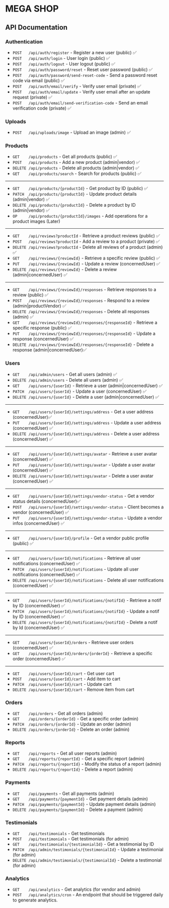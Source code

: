 # MEGA SHOP

## API Documentation

### Authentication

- `POST   /api/auth/register` - Register a new user (public) ✅
- `POST   /api/auth/login` - User login (public) ✅
- `POST   /api/auth/logout` - User logout (public) ✅
- `POST   /api/auth/password/reset` - Reset user password (public) ✅
- `POST   /api/auth/password/send-reset-code` - Send a password reset code via email (public) ✅
- `POST   /api/auth/email/verify` - Verify user email (private) ✅
- `POST   /api/auth/email/update` - Verify user email after an update request (private) ✅
- `POST   /api/auth/email/send-verification-code` - Send an email verification code (private) ✅

### Uploads

- `POST   /api/uploads/image` - Upload an image (admin) ✅

### Products

- `GET    /api/products` - Get all products (public) ✅
- `POST   /api/products` - Add a new product (admin|vendor) ✅
- `DELETE /api/products` - Delete all products (admin|vendor) ✅
- `GET    /api/products/search` - Search for products (public) ✅

---

- `GET    /api/products/{productId}` - Get product by ID (public) ✅
- `PATCH  /api/products/{productId}` - Update product details (admin|vendor) ✅
- `DELETE /api/products/{productId}` - Delete a product by ID (admin|vendor) ✅
- `OP     /api/products/{productId}/images` - Add operations for a product images (Later)

---

- `GET    /api/reviews?productId` - Retrieve a product reviews (public) ✅
- `POST   /api/reviews?productId` - Add a review to a product (private) ✅
- `DELETE /api/reviews?productId` - Delete all reviews of a product (admin) ✅
- `GET    /api/reviews/{reviewId}` - Retrieve a specific review (public) ✅
- `PUT    /api/reviews/{reviewId}` - Update a review (concernedUser) ✅
- `DELETE /api/reviews/{reviewId}` - Delete a review (admin|concernedUser) ✅

---

- `GET    /api/reviews/{reviewId}/responses` - Retrieve responses to a review (public) ✅
- `POST   /api/reviews/{reviewId}/responses` - Respond to a review (admin|productVendor) ✅
- `DELETE /api/reviews/{reviewId}/responses` - Delete all responses (admin) ✅
- `GET    /api/reviews/{reviewId}/responses/{responseId}` - Retrieve a specific response (public) ✅
- `PUT    /api/reviews/{reviewId}/responses/{responseId}` - Update a response (concernedUser) ✅
- `DELETE /api/reviews/{reviewId}/responses/{responseId}` - Delete a response (admin|concernedUser)✅

### Users

- `GET    /api/admin/users` - Get all users (admin) ✅
- `DELETE /api/admin/users` - Delete all users (admin) ✅
- `GET    /api/users/{userId}` - Retrieve a user (admin|concernedUser) ✅
- `PATCH  /api/users/{userId}` - Update a user (concernedUser) ✅
- `DELETE /api/users/{userId}` - Delete a user (admin|concernedUser) ✅

---

- `GET    /api/users/{userId}/settings/address` - Get a user address (concernedUser)✅
- `PUT    /api/users/{userId}/settings/address` - Update a user address (concernedUser) ✅
- `DELETE /api/users/{userId}/settings/address` - Delete a user address (concernedUser) ✅

---

- `GET    /api/users/{userId}/settings/avatar` - Retrieve a user avatar (concernedUser) ✅
- `PUT    /api/users/{userId}/settings/avatar` - Update a user avatar (concernedUser) ✅
- `DELETE /api/users/{userId}/settings/avatar` - Delete a user avatar (concernedUser) ✅

---

- `GET    /api/users/{userId}/settings/vendor-status` - Get a vendor status details (concernedUser)✅
- `POST   /api/users/{userId}/settings/vendor-status` - Client becomes a vendor (concernedUser) ✅
- `PUT    /api/users/{userId}/settings/vendor-status` - Update a vendor infos (concernedUser) ✅

---

- `GET    /api/users/{userId}/profile` - Get a vendor public profile (public) ✅

---

- `GET    /api/users/{userId}/notifications` - Retrieve all user notifications (concernedUser) ✅
- `PATCH  /api/users/{userId}/notifications` - Update all user notifications (concernedUser) ✅
- `DELETE /api/users/{userId}/notifications` - Delete all user notifications (concernedUser) ✅

---

- `GET    /api/users/{userId}/notifications/{notifId}` - Retrieve a notif by ID (concernedUser) ✅
- `PATCH  /api/users/{userId}/notifications/{notifId}` - Update a notif by ID (concernedUser) ✅
- `DELETE /api/users/{userId}/notifications/{notifId}` - Delete a notif by Id (concernedUser) ✅

---

- `GET    /api/users/{userId}/orders` - Retrieve user orders (concernedUser) ✅
- `GET    /api/users/{userId}/orders/{orderId}` - Retrieve a specific order (concernedUser) ✅

---

- `GET    /api/users/{userId}/cart` - Get user cart
- `POST   /api/users/{userId}/cart` - Add item to cart
- `PATCH  /api/users/{userId}/cart` - Update cart
- `DELETE /api/users/{userId}/cart` - Remove item from cart

### Orders

- `GET    /api/orders` - Get all orders (admin)
- `GET    /api/orders/{orderId}` - Get a specific order (admin)
- `PATCH  /api/orders/{orderId}` - Update an order (admin)
- `DELETE /api/orders/{orderId}` - Delete an order (admin)

### Reports

- `GET    /api/reports` - Get all user reports (admin)
- `GET    /api/reports/{reportId}` - Get a specific report (admin)
- `PATCH  /api/reports/{reportId}` - Modify the status of a report (admin)
- `DELETE /api/reports/{reportId}` - Delete a report (admin)

### Payments

- `GET    /api/payments` - Get all payments (admin)
- `GET    /api/payments/{paymentId}` - Get payment details (admin)
- `PATCH  /api/payments/{paymentId}` - Update payment details (admin)
- `DELETE /api/payments/{paymentId}` - Delete a payment (admin)

### Testimonials

- `GET    /api/testimonials` - Get testimonials
- `POST   /api/testimonials` - Get testimonials (for admin)
- `GET    /api/testimonials/{testimonialId}` - Get a testimonial by ID
- `PATCH  /api/admin/testimonials/{testimonialId}` - Update a testimonial (for admin)
- `DELETE /api/admin/testimonials/{testimonialId}` - Delete a testimonial (for admin)

### Analytics

- `GET    /api/analytics` - Get analytics (for vendor and admin)
- `POST   /api/analytics/cron` - An endpoint that should be triggered daily to generate analytics.
